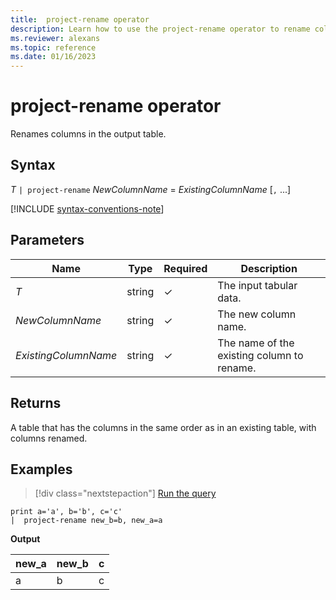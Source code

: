 ```yaml
---
title:  project-rename operator
description: Learn how to use the project-rename operator to rename columns in the output table.
ms.reviewer: alexans
ms.topic: reference
ms.date: 01/16/2023
---
```

# project-rename operator

Renames columns in the output table.

## Syntax

*T* `| project-rename` *NewColumnName* = *ExistingColumnName* [`,` ...]

[!INCLUDE [syntax-conventions-note](../../includes/syntax-conventions-note.md)]

## Parameters

| Name | Type | Required | Description |
|--|--|--|--|
| *T* | string | &check; | The input tabular data.|
| *NewColumnName* | string | &check; | The new column name.|
| *ExistingColumnName* | string | &check; | The name of the existing column to rename.|

## Returns

A table that has the columns in the same order as in an existing table, with columns renamed.

## Examples

> [!div class="nextstepaction"]
> <a href="https://dataexplorer.azure.com/clusters/help/databases/Samples?query=H4sIAAAAAAAAAysoyswrUUi0VU9U11FIslVPAlLJturJ6rxcNQoFRflZqcklukWpeYm5qQp5qeXxSbZJOmBGom0iALIWMhk8AAAA" target="_blank">Run the query</a>

```kusto
print a='a', b='b', c='c'
|  project-rename new_b=b, new_a=a
```

**Output**

|new_a|new_b|c|
|---|---|---|
|a|b|c|
